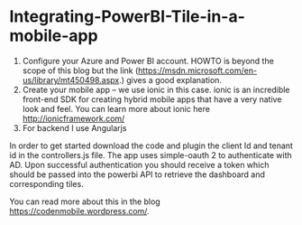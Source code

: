 # Integrating-PowerBI-Tile-in-a-mobile-app
1. Configure  your Azure and Power BI account. HOWTO is beyond the scope of this blog but the link (https://msdn.microsoft.com/en-us/library/mt450498.aspx.) gives a good explanation.
2. Create your mobile app – we use ionic in this case. ionic is an incredible front-end SDK for creating hybrid mobile apps that have a very native look and feel. You can learn more about ionic here http://ionicframework.com/
3. For backend I use Angularjs

In order to get started download the code and plugin the client Id and tenant id in the controllers.js file. The app uses 
simple-oauth 2 to authenticate with AD. Upon successful authentication you should receive a token which should be passed into the powerbi API to retrieve the dashboard and corresponding tiles.

You can read more about this in the blog https://codenmobile.wordpress.com/.


